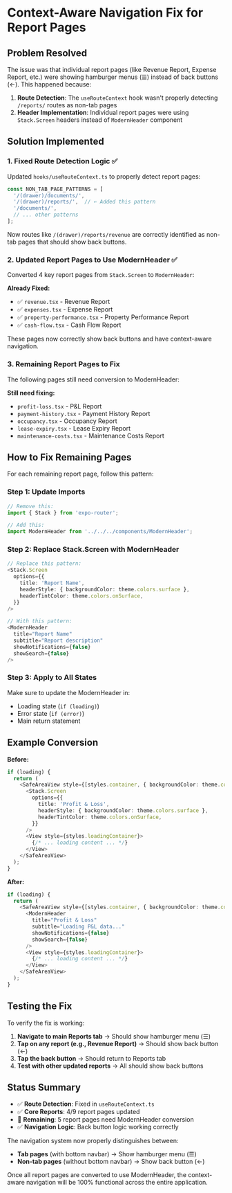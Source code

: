 # Context-Aware Navigation Fix for Report Pages

## Problem Resolved
The issue was that individual report pages (like Revenue Report, Expense Report, etc.) were showing hamburger menus (☰) instead of back buttons (←). This happened because:

1. **Route Detection**: The `useRouteContext` hook wasn't properly detecting `/reports/` routes as non-tab pages
2. **Header Implementation**: Individual report pages were using `Stack.Screen` headers instead of `ModernHeader` component

## Solution Implemented

### 1. Fixed Route Detection Logic ✅
Updated `hooks/useRouteContext.ts` to properly detect report pages:

```typescript
const NON_TAB_PAGE_PATTERNS = [
  '/(drawer)/documents/',
  '/(drawer)/reports/',  // ← Added this pattern
  '/documents/',
  // ... other patterns
];
```

Now routes like `/(drawer)/reports/revenue` are correctly identified as non-tab pages that should show back buttons.

### 2. Updated Report Pages to Use ModernHeader ✅
Converted 4 key report pages from `Stack.Screen` to `ModernHeader`:

**Already Fixed:**
- ✅ `revenue.tsx` - Revenue Report  
- ✅ `expenses.tsx` - Expense Report
- ✅ `property-performance.tsx` - Property Performance Report
- ✅ `cash-flow.tsx` - Cash Flow Report

These pages now correctly show back buttons and have context-aware navigation.

### 3. Remaining Report Pages to Fix
The following pages still need conversion to ModernHeader:

**Still need fixing:**
- `profit-loss.tsx` - P&L Report
- `payment-history.tsx` - Payment History Report  
- `occupancy.tsx` - Occupancy Report
- `lease-expiry.tsx` - Lease Expiry Report
- `maintenance-costs.tsx` - Maintenance Costs Report

## How to Fix Remaining Pages

For each remaining report page, follow this pattern:

### Step 1: Update Imports
```typescript
// Remove this:
import { Stack } from 'expo-router';

// Add this:
import ModernHeader from '../../../components/ModernHeader';
```

### Step 2: Replace Stack.Screen with ModernHeader
```typescript
// Replace this pattern:
<Stack.Screen 
  options={{ 
    title: 'Report Name',
    headerStyle: { backgroundColor: theme.colors.surface },
    headerTintColor: theme.colors.onSurface,
  }} 
/>

// With this pattern:
<ModernHeader
  title="Report Name"
  subtitle="Report description"
  showNotifications={false}
  showSearch={false}
/>
```

### Step 3: Apply to All States
Make sure to update the ModernHeader in:
- Loading state (`if (loading)`)
- Error state (`if (error)`) 
- Main return statement

## Example Conversion

**Before:**
```typescript
if (loading) {
  return (
    <SafeAreaView style={[styles.container, { backgroundColor: theme.colors.background }]}>
      <Stack.Screen 
        options={{ 
          title: 'Profit & Loss',
          headerStyle: { backgroundColor: theme.colors.surface },
          headerTintColor: theme.colors.onSurface,
        }} 
      />
      <View style={styles.loadingContainer}>
        {/* ... loading content ... */}
      </View>
    </SafeAreaView>
  );
}
```

**After:**
```typescript
if (loading) {
  return (
    <SafeAreaView style={[styles.container, { backgroundColor: theme.colors.background }]}>
      <ModernHeader
        title="Profit & Loss"
        subtitle="Loading P&L data..."
        showNotifications={false}
        showSearch={false}
      />
      <View style={styles.loadingContainer}>
        {/* ... loading content ... */}
      </View>
    </SafeAreaView>
  );
}
```

## Testing the Fix

To verify the fix is working:

1. **Navigate to main Reports tab** → Should show hamburger menu (☰)
2. **Tap on any report (e.g., Revenue Report)** → Should show back button (←)
3. **Tap the back button** → Should return to Reports tab
4. **Test with other updated reports** → All should show back buttons

## Status Summary

- ✅ **Route Detection**: Fixed in `useRouteContext.ts`
- ✅ **Core Reports**: 4/9 report pages updated
- 🚧 **Remaining**: 5 report pages need ModernHeader conversion
- ✅ **Navigation Logic**: Back button logic working correctly

The navigation system now properly distinguishes between:
- **Tab pages** (with bottom navbar) → Show hamburger menu (☰)
- **Non-tab pages** (without bottom navbar) → Show back button (←)

Once all report pages are converted to use ModernHeader, the context-aware navigation will be 100% functional across the entire application. 